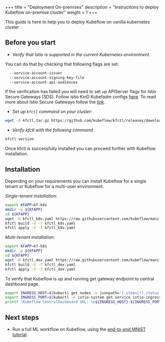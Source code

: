+++
title = "Deployment On-premises"
description = "Instructions to deploy Kubeflow on-premise cluster"
weight = 1
+++

This guide is here to help you to deploy Kubeflow on vanilla kubernetes cluster

## Before you start

* *Verify that Istio is supported in the current Kubernetes environment*.

You can do that by checking that following flags are set:
```bash
  --service-account-issuer
  --service-account-signing-key-file
  --service-account-api-audiences
```

If the verification has failed you will need to set up APIServer flags for Istio Secure Gateways (SDS). Follow istio KinD Kubefadm configs [here](https://github.com/istio/istio/blob/master/prow/config/trustworthy-jwt-13-14.yaml). To read more about Istio Secure Gateways follow the [link](https://istio.io/blog/2019/trustworthy-jwt-sds/).

* *Set up `kfctl` command on your cluster*:

```bash
wget -O kfctl.tar.gz https://github.com/kubeflow/kfctl/releases/download/v1.0-rc.3/kfctl_v1.0-rc.2-13-g521fcfe_linux.tar.gz tar -zvf kfctl.tar.gz rm kfctl.tar.gz chmod +x ./kfctl export PATH=$(pwd)/kfctl:${PATH}
```

* *Verify kfctl with the following command*

```bash
kfctl version
```

Once kfctl is successfully installed you can proceed further with Kubeflow installation.

<a id="deploy-kubeflow"></a>

## Installation

Depending on your requirements you can install Kubeflow for a single tenant or Kubeflow for a multi-user environment.

*Single-tenant installation:*

```bash
export KFAPP=kf-k8s
mkdir -p ${KFAPP}
cd ${KFAPP}
wget -O kfctl_k8s.yaml https://raw.githubusercontent.com/kubeflow/manifests/v1.0-branch/kfdef/kfctl_k8s_istio.yaml
kfctl build -V -f kfctl_k8s.yaml
kfctl apply -V -f kfctl_k8s.yaml
```

*Multi-tenant installation:*

```bash
export KFAPP=kf-k8s
mkdir -p ${KFAPP}
cd ${KFAPP}
wget -O kfctl_dex.yaml https://raw.githubusercontent.com/kubeflow/manifests/v1.0-branch/kfdef/kfctl_istio_dex.yaml
kfctl build -V -f kfctl_dex.yaml
kfctl apply -V -f kfctl_dex.yaml
```

To verify that Kubeflow is up and running get gateway endpoint to central dashboard page.

```bash
export INGRESS_HOST=$(kubectl get nodes -o jsonpath='{.items[*].status.addresses[?(@.type=="ExternalIP")].address}')
export INGRESS_PORT=$(kubectl -n istio-system get service istio-ingressgateway -o jsonpath='{.spec.ports[?(@.name=="http2")].nodePort}')
printf "Kubeflow CentralDashboard URL: \n${INGRESS_HOST}:${INGRESS_PORT}\n"
```

## Next steps

- Run a full ML workflow on Kubeflow, using the
  [end-to-end MNIST tutorial](https://github.com/kubeflow/examples/blob/master/mnist/mnist_vanilla_k8s.ipynb).

